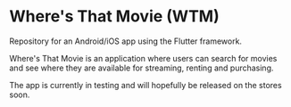 # Where's That Movie (WTM)
Repository for an Android/iOS app using the Flutter framework.

Where's That Movie is an application where users can search for movies and see where they are available for streaming, renting and purchasing.

The app is currently in testing and will hopefully be released on the stores soon.


